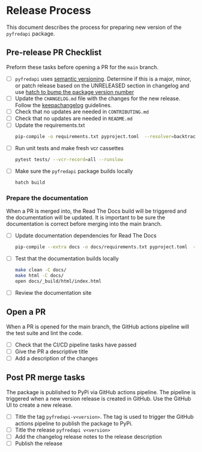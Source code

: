 # Release Process

This document describes the process for preparing new version of the `pyfredapi` package.

## Pre-release PR Checklist

Preform these tasks before opening a PR for the `main` branch.

- [ ] `pyfredapi` uses [semantic versioning](https://semver.org/spec/v2.0.0.html). Determine if this is a major, minor, or patch release based on the UNRELEASED section in changelog and use [hatch to bump the package version number](https://hatch.pypa.io/latest/version/#updating)
- [ ] Update the `CHANGELOG.md` file with the changes for the new release. Follow the [keepachangelog](https://keepachangelog.com/en/1.0.0/) guidelines.
- [ ] Check that no updates are needed in `CONTRIBUTING.md`
- [ ] Check that no updates are needed in `README.md`
- [ ] Update the requirements.txt
    ```bash
    pip-compile -o requirements.txt pyproject.toml  --resolver=backtracking
    ```
- [ ] Run unit tests and make fresh vcr cassettes
    ```bash
    pytest tests/ --vcr-record=all --runslow
    ```
- [ ] Make sure the `pyfredapi` package builds locally
    ```bash
    hatch build
    ```

### Prepare the documentation

When a PR is merged into, the Read The Docs build will be triggered and the documentation will be updated. It is important to be sure the documentation is correct before merging into the main branch.

- [ ] Update documentation dependencies for Read The Docs
    ```bash
    pip-compile --extra docs -o docs/requirements.txt pyproject.toml  --resolver=backtracking
    ```
- [ ] Test that the documentation builds locally
    ```bash
    make clean -C docs/
    make html -C docs/
    open docs/_build/html/index.html
    ```
- [ ] Review the documentation site

## Open a PR

When a PR is opened for the main branch, the GitHub actions pipeline will the test suite and lint the code.

- [ ] Check that the CI/CD pipeline tasks have passed
- [ ] Give the PR a descriptive title
- [ ] Add a description of the changes

## Post PR merge tasks

The package is published to PyPi via GitHub actions pipeline. The pipeline is triggered when a new version release is created in GitHub. Use the GitHub UI to create a new release.

- [ ] Title the tag `pyfredapi-v<version>`. The tag is used to trigger the GitHub actions pipeline to publish the package to PyPi.
- [ ] Title the release `pyfredapi v<version>`
- [ ] Add the changelog release notes to the release description
- [ ] Publish the release
